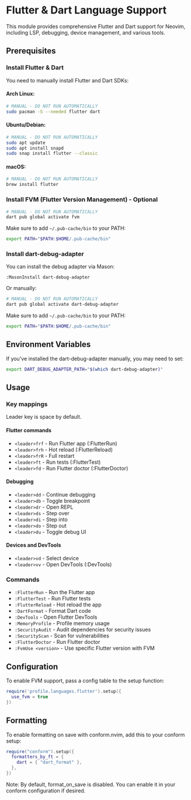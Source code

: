# Flutter & Dart Language Support

This module provides comprehensive Flutter and Dart support for Neovim, including LSP, debugging, device management, and various tools.

## Prerequisites

### Install Flutter & Dart

You need to manually install Flutter and Dart SDKs:

#### Arch Linux:
```bash
# MANUAL - DO NOT RUN AUTOMATICALLY
sudo pacman -S --needed flutter dart
```

#### Ubuntu/Debian:
```bash
# MANUAL - DO NOT RUN AUTOMATICALLY
sudo apt update
sudo apt install snapd
sudo snap install flutter --classic
```

#### macOS:
```bash
# MANUAL - DO NOT RUN AUTOMATICALLY
brew install flutter
```

### Install FVM (Flutter Version Management) - Optional

```bash
# MANUAL - DO NOT RUN AUTOMATICALLY
dart pub global activate fvm
```

Make sure to add `~/.pub-cache/bin` to your PATH:
```bash
export PATH="$PATH:$HOME/.pub-cache/bin"
```

### Install dart-debug-adapter

You can install the debug adapter via Mason:
```vim
:MasonInstall dart-debug-adapter
```

Or manually:
```bash
# MANUAL - DO NOT RUN AUTOMATICALLY
dart pub global activate dart-debug-adapter
```

Make sure to add `~/.pub-cache/bin` to your PATH:
```bash
export PATH="$PATH:$HOME/.pub-cache/bin"
```

## Environment Variables

If you've installed the dart-debug-adapter manually, you may need to set:
```bash
export DART_DEBUG_ADAPTER_PATH="$(which dart-debug-adapter)"
```

## Usage

### Key mappings

Leader key is space by default.

#### Flutter commands
- `<leader>frf` - Run Flutter app (:FlutterRun)
- `<leader>frh` - Hot reload (:FlutterReload)
- `<leader>frR` - Full restart
- `<leader>ft` - Run tests (:FlutterTest)
- `<leader>fd` - Run Flutter doctor (:FlutterDoctor)

#### Debugging
- `<leader>dd` - Continue debugging
- `<leader>db` - Toggle breakpoint
- `<leader>dr` - Open REPL
- `<leader>ds` - Step over
- `<leader>di` - Step into
- `<leader>do` - Step out
- `<leader>du` - Toggle debug UI

#### Devices and DevTools
- `<leader>vd` - Select device
- `<leader>vv` - Open DevTools (:DevTools)

### Commands

- `:FlutterRun` - Run the Flutter app
- `:FlutterTest` - Run Flutter tests
- `:FlutterReload` - Hot reload the app
- `:DartFormat` - Format Dart code
- `:DevTools` - Open Flutter DevTools
- `:MemoryProfile` - Profile memory usage
- `:SecurityAudit` - Audit dependencies for security issues
- `:SecurityScan` - Scan for vulnerabilities
- `:FlutterDoctor` - Run Flutter doctor
- `:FvmUse <version>` - Use specific Flutter version with FVM

## Configuration

To enable FVM support, pass a config table to the setup function:

```lua
require('profile.languages.flutter').setup({
  use_fvm = true
})
```

## Formatting

To enable formatting on save with conform.nvim, add this to your conform setup:

```lua
require("conform").setup({
  formatters_by_ft = {
    dart = { "dart_format" },
  },
})
```

Note: By default, format_on_save is disabled. You can enable it in your conform configuration if desired.